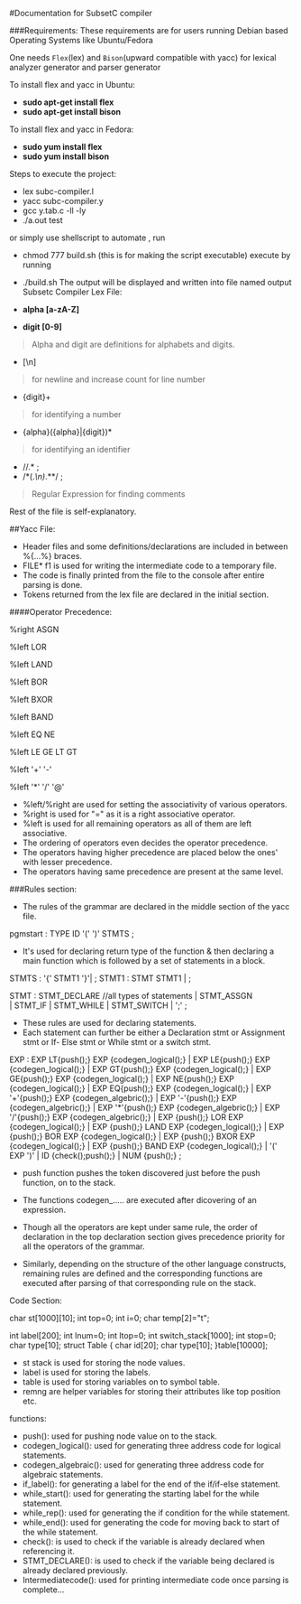 #Documentation for SubsetC compiler

###Requirements:
These requirements are for users running Debian based Operating Systems like Ubuntu/Fedora

One needs `Flex`(lex) and `Bison`(upward compatible with yacc) for lexical analyzer generator and parser generator

To install flex and yacc in Ubuntu:

* __sudo apt-get install flex__
* __sudo apt-get install bison__

To install flex and yacc in Fedora:

* __sudo yum install flex__
* __sudo yum install bison__

Steps to execute the project:

* lex subc-compiler.l
* yacc subc-compiler.y
* gcc y.tab.c -ll -ly
* ./a.out test

or simply use shellscript to automate , run 

* chmod 777 build.sh
(this is for making the script executable)
execute by running
* ./build.sh
The output will be displayed and written into file named output
Subsetc Compiler Lex File:

* __alpha [a-zA-Z]__
* __digit [0-9]__

>Alpha and digit are definitions for alphabets and digits.

* [\n] 

>for newline and increase count for line number

* {digit}+

>for identifying a number

* {alpha}({alpha}|{digit})*

>for identifying an identifier

* \/\/.* ;
* \/\*(.*\n)*.*\*\/ ;

>Regular Expression for finding comments

Rest of the file is self-explanatory.

##Yacc File:

- Header files and some definitions/declarations are included in between %{...%} braces.
- FILE* f1 is used for writing the intermediate code to a temporary file.
- The code is finally printed from the file to the console after entire parsing is done.
- Tokens returned from the lex file are declared in the initial section.


####Operator Precedence:

%right ASGN 

%left LOR

%left LAND

%left BOR

%left BXOR

%left BAND

%left EQ NE 

%left LE GE LT GT

%left '+' '-' 

%left '*' '/' '@'


- %left/%right are used for setting the associativity of various operators.
- %right is used for "=" as it is a right associative operator.
- %left is used for all remaining operators as all of them are left associative.
- The ordering of operators even decides the operator precedence.
- The operators having higher precedence are placed below the ones' with lesser precedence.
- The operators having same precedence are present at the same level.

###Rules section:

- The rules of the grammar are declared in the middle section of the yacc file.

pgmstart 			: TYPE ID '(' ')' STMTS
				;

- It's used for declaring return type of the function & then declaring a main function which is followed by a set of statements in a block.

STMTS 	: '{' STMT1 '}'|
				;
STMT1			: STMT  STMT1
				|
				;

STMT 			: STMT_DECLARE    //all types of statements
				| STMT_ASSGN  
				| STMT_IF
				| STMT_WHILE
				| STMT_SWITCH
				| ';'
				;

				
- These rules are used for declaring statements.
- Each statement can further be either a Declaration stmt or Assignment stmt or If- Else stmt or While stmt or a switch stmt.



EXP 			: EXP LT{push();} EXP {codegen_logical();}
				| EXP LE{push();} EXP {codegen_logical();}
				| EXP GT{push();} EXP {codegen_logical();}
				| EXP GE{push();} EXP {codegen_logical();}
				| EXP NE{push();} EXP {codegen_logical();}
				| EXP EQ{push();} EXP {codegen_logical();}
				| EXP '+'{push();} EXP {codegen_algebric();}
				| EXP '-'{push();} EXP {codegen_algebric();}
				| EXP '*'{push();} EXP {codegen_algebric();}
				| EXP '/'{push();} EXP {codegen_algebric();}
                                | EXP {push();} LOR EXP {codegen_logical();}
				| EXP {push();} LAND EXP {codegen_logical();}
				| EXP {push();} BOR EXP {codegen_logical();}
				| EXP {push();} BXOR EXP {codegen_logical();}
				| EXP {push();} BAND EXP {codegen_logical();}
				| '(' EXP ')'
				| ID {check();push();}
				| NUM {push();}
				;

- push function pushes the token discovered just before the push function, on to the stack.
- The functions codegen_..... are executed after dicovering of an expression.
- Though all the operators are kept under same rule, the order of declaration in the top declaration section gives precedence priority for 
  all the operators of the grammar.

- Similarly, depending on the structure of the other language constructs, remaining rules are defined and the corresponding functions are
  executed after parsing of that corresponding rule on the stack.


Code Section:

char st[1000][10];
int top=0;
int i=0;
char temp[2]="t";

int label[200];
int lnum=0;
int ltop=0;
int switch_stack[1000];
int stop=0;
char type[10];
struct Table
{
	char id[20];
	char type[10];
}table[10000];

- st stack is used for storing the node values.
- label is used for storing the labels.
- table is used for storing variables on to symbol table.
- remng are helper variables for storing their attributes like top position etc.

functions:

- push(): used for pushing node value on to the stack.
- codegen_logical(): used for generating three address code for logical statements.
- codegen_algebraic(): used for generating three address code for algebraic statements.
- if_label(): for generating a label for the end of the if/if-else statement.
- while_start(): used for generating the starting label for the while statement.
- while_rep(): used for generating the if condition for the while statement.
- while_end(): used for generating the code for moving back to start of the while statement.
- check(): is used to check if the variable is already declared when referencing it.
- STMT_DECLARE(): is used to check if the variable  being declared is already declared previously.
- Intermediatecode(): used for printing intermediate code once parsing is complete...


